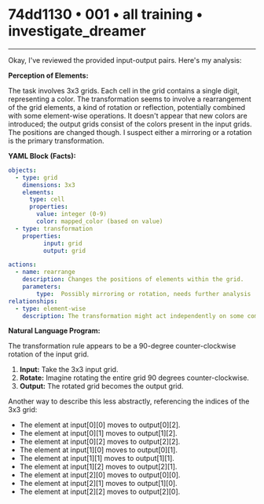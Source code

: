 # 74dd1130 • 001 • all training • investigate_dreamer

---
Okay, I've reviewed the provided input-output pairs. Here's my analysis:

**Perception of Elements:**

The task involves 3x3 grids. Each cell in the grid contains a single digit, representing a color. The transformation seems to involve a rearrangement of the grid elements, a kind of rotation or reflection, potentially combined with some element-wise operations. It doesn't appear that new colors are introduced; the output grids consist of the colors present in the input grids. The positions are changed though. I suspect either a mirroring or a rotation is the primary transformation.

**YAML Block (Facts):**



```yaml
objects:
  - type: grid
    dimensions: 3x3
    elements:
      type: cell
      properties:
        value: integer (0-9)
        color: mapped_color (based on value)
  - type: transformation
    properties:
          input: grid
          output: grid

actions:
  - name: rearrange
    description: Changes the positions of elements within the grid.
    parameters:
        type:  Possibly mirroring or rotation, needs further analysis
relationships:
  - type: element-wise
    description: The transformation might act independently on some combination of row and/or column elements.

```



**Natural Language Program:**

The transformation rule appears to be a 90-degree counter-clockwise rotation of the input grid.

1.  **Input:** Take the 3x3 input grid.
2.  **Rotate:** Imagine rotating the entire grid 90 degrees counter-clockwise.
3.  **Output:**  The rotated grid becomes the output grid.

Another way to describe this less abstractly, referencing the indices of the 3x3 grid:
- The element at input\[0]\[0] moves to output\[0]\[2].
- The element at input\[0]\[1] moves to output\[1]\[2].
- The element at input\[0]\[2] moves to output\[2]\[2].
- The element at input\[1]\[0] moves to output\[0]\[1].
- The element at input\[1]\[1] moves to output\[1]\[1].
- The element at input\[1]\[2] moves to output\[2]\[1].
- The element at input\[2]\[0] moves to output\[0]\[0].
- The element at input\[2]\[1] moves to output\[1]\[0].
- The element at input\[2]\[2] moves to output\[2]\[0].

